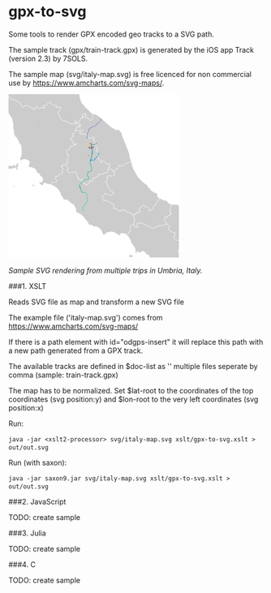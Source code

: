 # gpx-to-svg
Some tools to render GPX encoded geo tracks to a SVG path.

The sample track (gpx/train-track.gpx) is generated by the iOS app Track (version 2.3) by 7SOLS.

The sample map (svg/italy-map.svg) is free licenced for non commercial use by https://www.amcharts.com/svg-maps/.

![svg sample](https://raw.githubusercontent.com/OpenDGPS/gpx-to-svg/master/media/sample.png "Sample SVG Output")

*Sample SVG rendering from multiple trips in Umbria, Italy.*

###1. XSLT

Reads SVG file as map and transform a new SVG file

The example file ('italy-map.svg') comes from https://www.amcharts.com/svg-maps/

If there is a path element with id="odgps-insert" it will replace this path
  with a new path generated from a GPX track.

The available tracks are defined in $doc-list as '<filename without extension>' 
  multiple files seperate by comma (sample: train-track.gpx)

The map has to be normalized. Set $lat-root to the coordinates of 
  the top coordinates (svg position:y) and $lon-root to the very left coordinates (svg position:x)

Run:

    java -jar <xslt2-processor> svg/italy-map.svg xslt/gpx-to-svg.xslt > out/out.svg

Run (with saxon):

    java -jar saxon9.jar svg/italy-map.svg xslt/gpx-to-svg.xslt > out/out.svg
  
###2. JavaScript

TODO: create sample

###3. Julia

TODO: create sample

###4. C

TODO: create sample

